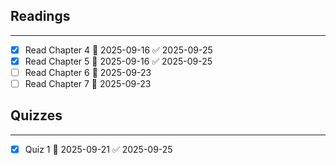 ## Readings
---
 - [x] Read Chapter 4 📅 2025-09-16 ✅ 2025-09-25
 - [x] Read Chapter 5 📅 2025-09-16 ✅ 2025-09-25
 - [ ] Read Chapter 6 📅 2025-09-23 
 - [ ] Read Chapter 7 📅 2025-09-23 

## Quizzes
---
 - [x] Quiz 1 📅 2025-09-21 ✅ 2025-09-25
